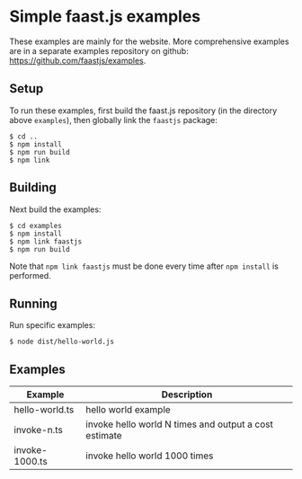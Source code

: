 # Simple faast.js examples

These examples are mainly for the website. More comprehensive examples are in a separate examples repository on github: https://github.com/faastjs/examples.

## Setup

To run these examples, first build the faast.js repository (in the directory above `examples`), then globally link the `faastjs` package:

```shell
$ cd ..
$ npm install
$ npm run build
$ npm link
```

## Building

Next build the examples:

```shell
$ cd examples
$ npm install
$ npm link faastjs
$ npm run build
```

Note that `npm link faastjs` must be done every time after `npm install` is performed.

## Running

Run specific examples:

```shell
$ node dist/hello-world.js
```

## Examples

| Example        | Description                                           |
| -------------- | ----------------------------------------------------- |
| hello-world.ts | hello world example                                   |
| invoke-n.ts    | invoke hello world N times and output a cost estimate |
| invoke-1000.ts | invoke hello world 1000 times                         |
